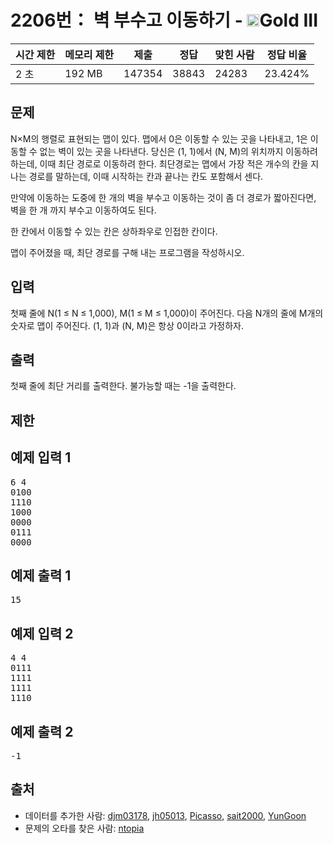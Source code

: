 # 2206번： 벽 부수고 이동하기 - <img src="https://static.solved.ac/tier_small/13.svg" style="height:20px" />Gold III


| 시간 제한 | 메모리 제한 | 제출 | 정답 | 맞힌 사람 | 정답 비율 |
| --- | --- | --- | --- | --- | --- |
| 2 초 | 192 MB | 147354 | 38843 | 24283 | 23.424% |


## 문제


N×M의 행렬로 표현되는 맵이 있다. 맵에서 0은 이동할 수 있는 곳을 나타내고, 1은 이동할 수 없는 벽이 있는 곳을 나타낸다. 당신은 (1, 1)에서 (N, M)의 위치까지 이동하려 하는데, 이때 최단 경로로 이동하려 한다. 최단경로는 맵에서 가장 적은 개수의 칸을 지나는 경로를 말하는데, 이때 시작하는 칸과 끝나는 칸도 포함해서 센다.

만약에 이동하는 도중에 한 개의 벽을 부수고 이동하는 것이 좀 더 경로가 짧아진다면, 벽을 한 개 까지 부수고 이동하여도 된다.

한 칸에서 이동할 수 있는 칸은 상하좌우로 인접한 칸이다.

맵이 주어졌을 때, 최단 경로를 구해 내는 프로그램을 작성하시오.




## 입력


첫째 줄에 N(1 ≤ N ≤ 1,000), M(1 ≤ M ≤ 1,000)이 주어진다. 다음 N개의 줄에 M개의 숫자로 맵이 주어진다. (1, 1)과 (N, M)은 항상 0이라고 가정하자.




## 출력


첫째 줄에 최단 거리를 출력한다. 불가능할 때는 -1을 출력한다.




## 제한




## 예제 입력 1


<pre>6 4
0100
1110
1000
0000
0111
0000
</pre>


## 예제 출력 1


<pre>15</pre>




## 예제 입력 2


<pre>4 4
0111
1111
1111
1110
</pre>


## 예제 출력 2


<pre>-1
</pre>






## 출처


- 데이터를 추가한 사람: [djm03178](/user/djm03178), [jh05013](/user/jh05013), [Picasso](/user/Picasso), [sait2000](/user/sait2000), [YunGoon](/user/YunGoon)
- 문제의 오타를 찾은 사람: [ntopia](/user/ntopia)




